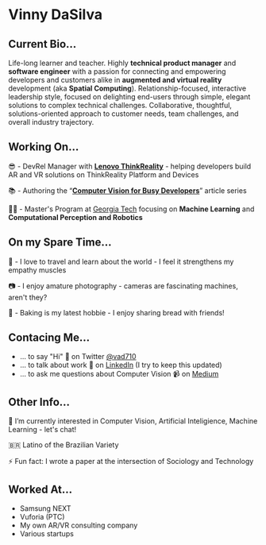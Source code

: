 # Vinny DaSilva

## Current Bio...
Life-long learner and teacher. Highly **technical product manager** and **software engineer** with a passion for connecting and empowering developers and customers alike in **augmented and virtual reality** development (aka **Spatial Computing**). Relationship-focused, interactive leadership style, focused on delighting end-users through simple, elegant solutions to complex technical challenges. Collaborative, thoughtful, solutions-oriented approach to customer needs, team challenges, and overall industry trajectory.

## Working On...
😎 - DevRel Manager with **[Lenovo ThinkReality](https://techtoday.lenovo.com/ww/en/solutions/thinkreality)** - helping developers build AR and VR solutions on ThinkReality Platform and Devices

📚 - Authoring the “**[Computer Vision for Busy Developers](https://bitly.com/CV4BusyDevs)**” article series

👨‍🎓 - Master's Program at [Georgia Tech](https://www.gatech.edu/) focusing on **Machine Learning** and **Computational Perception and Robotics**

## On my Spare Time...
🛫 - I love to travel and learn about the world - I feel it strengthens my empathy muscles

📷 - I enjoy amature photography - cameras are fascinating machines, aren't they?

🍞 - Baking is my latest hobbie - I enjoy sharing bread with friends!

## Contacing Me...
* ... to say "Hi" 👋 on Twitter [@vad710](https://twitter.com/vad710)
* ... to talk about work 💼 on [LinkedIn](https://www.linkedin.com/in/vinnydasilva/) (I try to keep this updated)
* ... to ask me questions about Computer Vision 📹 on [Medium](https://medium.com/@vad710)

## Other Info...
🤔 I’m currently interested in Computer Vision, Artificial Inteligience, Machine Learning - let's chat!

🇧🇷 Latino of the Brazilian Variety

⚡ Fun fact: I wrote a paper at the intersection of Sociology and Technology

## Worked At...
* Samsung NEXT
* Vuforia (PTC)
* My own AR/VR consulting company
* Various startups
